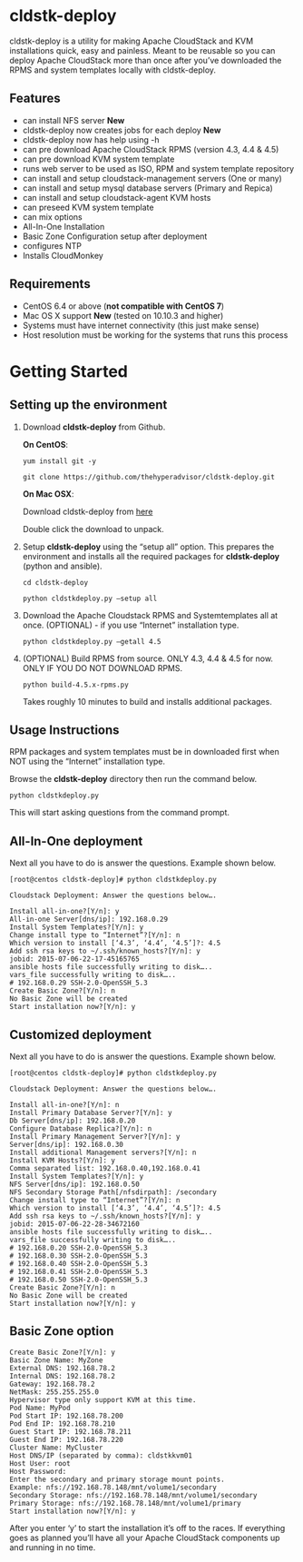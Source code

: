 cldstk-deploy
=============

cldstk-deploy is a utility for making Apache CloudStack and KVM  installations quick, easy and painless. Meant to be reusable so you can deploy Apache CloudStack more than once after you’ve downloaded the RPMS and system templates locally with cldstk-deploy.

## Features

- can install NFS server ****New****
- cldstk-deploy now creates jobs for each deploy ****New****
- cldstk-deploy now has help using -h
- can pre download Apache CloudStack RPMS (version 4.3, 4.4 & 4.5)
- can pre download KVM system template
- runs web server to be used as ISO, RPM and system template repository
- can install and setup cloudstack-management servers (One or many)
- can install and setup mysql database servers (Primary and Repica)
- can install and setup cloudstack-agent KVM hosts
- can preseed KVM system template
- can mix options
- All-In-One Installation
- Basic Zone Configuration setup after deployment
- configures NTP
- Installs CloudMonkey

## Requirements

- CentOS 6.4 or above (**not compatible with CentOS 7**)
- Mac OS X support ****New**** (tested on 10.10.3 and higher)
- Systems must have internet connectivity (this just make sense)
- Host resolution must be working for the systems that runs this process

# Getting Started

## Setting up the environment

1. Download **cldstk-deploy** from Github. 

    **On CentOS**:
    
    `yum install git -y`

    `git clone https://github.com/thehyperadvisor/cldstk-deploy.git`

    **On Mac OSX**:
    
    Download cldstk-deploy from [here](https://github.com/thehyperadvisor/cldstk-deploy/archive/master.zip)
    
    Double click the download to unpack.
    
2. Setup **cldstk-deploy** using the “setup all” option. This prepares the environment and installs all the required packages for **cldstk-deploy** (python and ansible).

    `cd cldstk-deploy`

    `python cldstkdeploy.py —setup all`

3. Download the Apache Cloudstack RPMS and Systemtemplates all at once. (OPTIONAL) - if you use “Internet” installation type. 

    `python cldstkdeploy.py —getall 4.5`

4. (OPTIONAL) Build RPMS from source. ONLY 4.3, 4.4 & 4.5 for now. ONLY IF YOU DO NOT DOWNLOAD RPMS.

    `python build-4.5.x-rpms.py`

   Takes roughly 10 minutes to build and installs additional packages.

## Usage Instructions

RPM packages and system templates must be in downloaded first when NOT using the “Internet” installation type.

Browse the **cldstk-deploy** directory then run the command below. 

    python cldstkdeploy.py

This will start asking questions from the command prompt.

## All-In-One deployment

Next all you have to do is answer the questions. Example shown below.
    
    [root@centos cldstk-deploy]# python cldstkdeploy.py
    
    Cloudstack Deployment: Answer the questions below….
    
    Install all-in-one?[Y/n]: y
    All-in-one Server[dns/ip]: 192.168.0.29
    Install System Templates?[Y/n]: y
    Change install type to “Internet”?[Y/n]: n
    Which version to install [‘4.3’, ‘4.4’, ‘4.5’]?: 4.5
    Add ssh rsa keys to ~/.ssh/known_hosts?[Y/n]: y
    jobid: 2015-07-06-22-17-45165765
    ansible hosts file successfully writing to disk…..
    vars_file successfully writing to disk…..
    # 192.168.0.29 SSH-2.0-OpenSSH_5.3
    Create Basic Zone?[Y/n]: n
    No Basic Zone will be created
    Start installation now?[Y/n]: y

## Customized deployment  

Next all you have to do is answer the questions. Example shown below.
    
    [root@centos cldstk-deploy]# python cldstkdeploy.py
    
    Cloudstack Deployment: Answer the questions below….
    
    Install all-in-one?[Y/n]: n
    Install Primary Database Server?[Y/n]: y
    Db Server[dns/ip]: 192.168.0.20
    Configure Database Replica?[Y/n]: n
    Install Primary Management Server?[Y/n]: y
    Server[dns/ip]: 192.168.0.30
    Install additional Management servers?[Y/n]: n
    Install KVM Hosts?[Y/n]: y
    Comma separated list: 192.168.0.40,192.168.0.41
    Install System Templates?[Y/n]: y
    NFS Server[dns/ip]: 192.168.0.50
    NFS Secondary Storage Path[/nfsdirpath]: /secondary
    Change install type to “Internet”?[Y/n]: n
    Which version to install [‘4.3’, ‘4.4’, ‘4.5’]?: 4.5
    Add ssh rsa keys to ~/.ssh/known_hosts?[Y/n]: y
    jobid: 2015-07-06-22-28-34672160
    ansible hosts file successfully writing to disk…..
    vars_file successfully writing to disk…..
    # 192.168.0.20 SSH-2.0-OpenSSH_5.3
    # 192.168.0.30 SSH-2.0-OpenSSH_5.3
    # 192.168.0.40 SSH-2.0-OpenSSH_5.3
    # 192.168.0.41 SSH-2.0-OpenSSH_5.3
    # 192.168.0.50 SSH-2.0-OpenSSH_5.3
    Create Basic Zone?[Y/n]: n
    No Basic Zone will be created
    Start installation now?[Y/n]: y

## Basic Zone option

    Create Basic Zone?[Y/n]: y
    Basic Zone Name: MyZone
    External DNS: 192.168.78.2
    Internal DNS: 192.168.78.2
    Gateway: 192.168.78.2
    NetMask: 255.255.255.0
    Hypervisor type only support KVM at this time.
    Pod Name: MyPod
    Pod Start IP: 192.168.78.200
    Pod End IP: 192.168.78.210
    Guest Start IP: 192.168.78.211
    Guest End IP: 192.168.78.220
    Cluster Name: MyCluster
    Host DNS/IP (separated by comma): cldstkkvm01
    Host User: root
    Host Password: 
    Enter the secondary and primary storage mount points.
    Example: nfs://192.168.78.148/mnt/volume1/secondary
    Secondary Storage: nfs://192.168.78.148/mnt/volume1/secondary
    Primary Storage: nfs://192.168.78.148/mnt/volume1/primary  
    Start installation now?[Y/n]: y
    
After you enter ‘y’ to start the installation it’s off to the races. If everything goes as planned you’ll have all your Apache CloudStack components up and running in no time.
